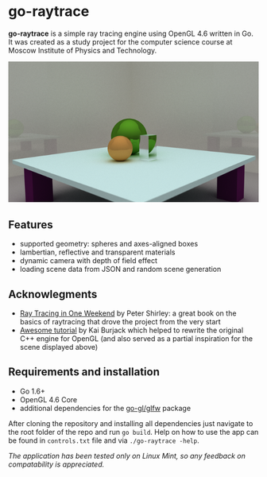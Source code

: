 # go-raytrace


**go-raytrace** is a simple ray tracing engine using OpenGL 4.6 written in Go. It was created as a study project for the computer science course at Moscow Institute of Physics and Technology.


![Demo image](/assets/demo_small.png)


## Features

* supported geometry: spheres and axes-aligned boxes
* lambertian, reflective and transparent materials
* dynamic camera with depth of field effect
* loading scene data from JSON and random scene generation


## Acknowlegments

* [Ray Tracing in One Weekend](https://raytracing.github.io/books/RayTracingInOneWeekend.html) by Peter Shirley: a great book on the basics of raytracing that drove the project from the very start
* [Awesome tutorial](https://github.com/LWJGL/lwjgl3-wiki/wiki/2.6.1.-Ray-tracing-with-OpenGL-Compute-Shaders-%28Part-I%29) by Kai Burjack which helped to rewrite the original C++ engine for OpenGL (and also served as a partial inspiration for the scene displayed above)


## Requirements and installation

* Go 1.6+
* OpenGL 4.6 Core
* additional dependencies for the [go-gl/glfw](https://github.com/go-gl/glfw) package

After cloning the repository and installing all dependencies just navigate to the root folder of the repo and run `go build`. Help on how to use the app can be found in `controls.txt` file and via `./go-raytrace -help`.

*The application has been tested only on Linux Mint, so any feedback on compatability is appreciated.*
